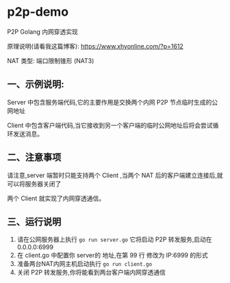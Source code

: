# p2p-demo

P2P Golang 内网穿透实现

原理说明(请看我这篇博客): https://www.xhyonline.com/?p=1612

NAT 类型: 端口限制锥形 (NAT3)

## 一、示例说明:


Server 中包含服务端代码,它的主要作用是交换两个内网 P2P 节点临时生成的公网地址


Client 中包含客户端代码,当它接收到另一个客户端的临时公网地址后将会尝试循环发送消息。


## 二、注意事项
请注意,server 端暂时只能支持两个 Client ,当两个 NAT 后的客户端建立连接后,就可以将服务器关闭了

两个 Client 就实现了内网穿透通信。

## 三、运行说明

1. 请在公网服务器上执行 `go run server.go` 它将启动 P2P 转发服务,启动在 0.0.0.0:6999
2. 在 client.go 中配置你 server的 地址,在第 99 行 修改为 IP:6999 的形式
3. 准备两台NAT内网主机启动执行 `go run client.go` 
4. 关闭 P2P 转发服务,你将能看到两台客户端内网穿透通信




